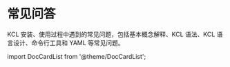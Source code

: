 # 常见问答

KCL 安装、使用过程中遇到的常见问题，包括基本概念解释、KCL 语法、KCL 语言设计、命令行工具和 YAML 等常见问题。

import DocCardList from '@theme/DocCardList';

<DocCardList />

